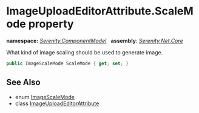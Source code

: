 # ImageUploadEditorAttribute.ScaleMode property
**namespace:** *[Serenity.ComponentModel](../../README.md#serenity.componentmodel-namespace)*   **assembly**: *[Serenity.Net.Core](../../README.md)*

What kind of image scaling should be used to generate image.

```csharp
public ImageScaleMode ScaleMode { get; set; }
```

## See Also

* enum [ImageScaleMode](../../Serenity.Web/ImageScaleMode.md)
* class [ImageUploadEditorAttribute](../ImageUploadEditorAttribute.md)